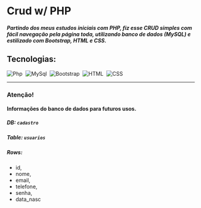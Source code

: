 # Crud w/ PHP
##### Partindo dos meus estudos iniciais com PHP, fiz esse CRUD simples com fácil navegação pela página toda, utilizando banco de dados (MySQL) e estilizado com Bootstrap, HTML e CSS.

## Tecnologias:
![Php](https://img.shields.io/badge/Php-007396?style=for-the-badge&logo=php&logoColor=white&labelColor=0D1117)&nbsp;
![MySql](https://img.shields.io/badge/MySql-092E20?style=for-the-badge&logo=MySql&logoColor=white&labelColor=0D1117)&nbsp;
![Bootstrap](https://img.shields.io/badge/Bootstrap-092E20?style=for-the-badge&logo=Bootstrap&logoColor=white&labelColor=0D1117)&nbsp;
![HTML](https://img.shields.io/badge/HTML5-E34F26?style=for-the-badge&logo=html5&logoColor=white&labelColor=0D1117)&nbsp;
![CSS](https://img.shields.io/badge/CSS3-1572B6?style=for-the-badge&logo=css3&logoColor=white&labelColor=0D1117)&nbsp;

<hr>

### Atenção!

#### Informações do banco de dados para futuros usos.

##### DB: `cadastro`

##### Table: `usuarios`

##### Rows: 
- id,
- nome,
- email,
- telefone,
- senha,
- data_nasc
